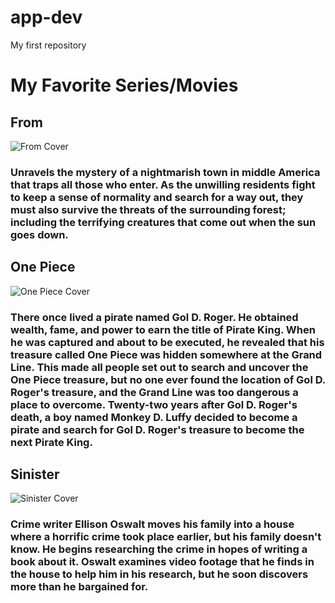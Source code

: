 # app-dev
My first repository
# My Favorite Series/Movies
## **From**
   ![From Cover](https://th.bing.com/th/id/OIP.rsrXBu6kW5YzdFvnEbN6yQHaEK?rs=1&pid=ImgDetMain)
   ### Unravels the mystery of a nightmarish town in middle America that traps all those who enter. As the unwilling residents fight to keep a sense of normality and search for a way out, they must also survive the threats of the surrounding forest; including the terrifying creatures that come out when the sun goes down.
## **One Piece**
   ![One Piece Cover](https://images.wallpapersden.com/image/download/one-piece-egghead_bmZubW2UmZqaraWkpJRmbmdlrWZoamU.jpg)
   ### There once lived a pirate named Gol D. Roger. He obtained wealth, fame, and power to earn the title of Pirate King. When he was captured and about to be executed, he revealed that his treasure called One Piece was hidden somewhere at the Grand Line. This made all people set out to search and uncover the One Piece treasure, but no one ever found the location of Gol D. Roger's treasure, and the Grand Line was too dangerous a place to overcome. Twenty-two years after Gol D. Roger's death, a boy named Monkey D. Luffy decided to become a pirate and search for Gol D. Roger's treasure to become the next Pirate King.
## **Sinister**
   ![Sinister Cover](https://th.bing.com/th/id/OIP.0U82uE3opn47JMw4tv0c3wHaFk?rs=1&pid=ImgDetMain)
   ### Crime writer Ellison Oswalt moves his family into a house where a horrific crime took place earlier, but his family doesn't know. He begins researching the crime in hopes of writing a book about it. Oswalt examines video footage that he finds in the house to help him in his research, but he soon discovers more than he bargained for.
